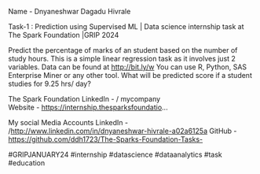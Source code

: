 Name - Dnyaneshwar Dagadu Hivrale

Task-1 : Prediction using Supervised ML | Data science internship task at The Spark Foundation |GRIP 2024

Predict the percentage of marks of an student based on the number of study hours.
This is a simple linear regression task as it involves just 2 variables.
Data can be found at http://bit.ly/w
You can use R, Python, SAS Enterprise Miner or any other tool.
What will be predicted score if a student studies for 9.25 hrs/ day?

The Spark Foundation 
LinkedIn -   / mycompany  
Website -  https://internship.thesparksfoundatio...

My social Media Accounts
LinkedIn -   /http://www.linkedin.com/in/dnyaneshwar-hivrale-a02a6125a
GitHub -https://github.com/ddh1723/The-Sparks-Foundation-Tasks-

#GRIPJANUARY24 #internship #datascience #dataanalytics #task #education
